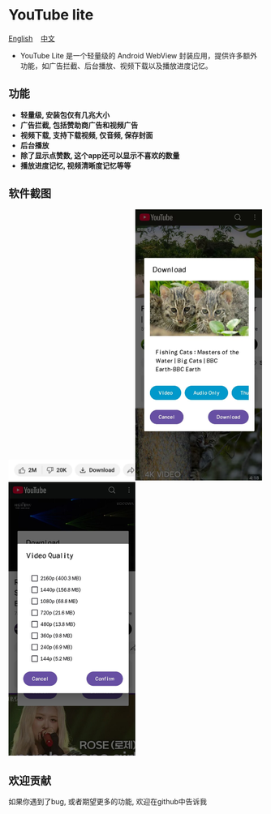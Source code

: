 YouTube lite
============

[English](https://github.com/HydeYYHH/YouTube-lite/blob/main/README.md)    [中文](https://github.com/HydeYYHH/YouTube-lite/blob/main/README_zh.md)

* YouTube Lite 是一个轻量级的 Android WebView 封装应用，提供许多额外功能，如广告拦截、后台播放、视频下载以及播放进度记忆。
  
  

## 功能

* **轻量级, 安装包仅有几兆大小**
* **广告拦截, 包括赞助商广告和视频广告**
* **视频下载, 支持下载视频, 仅音频, 保存封面**
* **后台播放**
* **除了显示点赞数, 这个app还可以显示不喜欢的数量**
* **播放进度记忆, 视频清晰度记忆等等**
  
  

## 软件截图

<img src="https://github.com/HydeYYHH/YouTube-lite/blob/main/fastlane/metadata/android/en-US/images/screenshot1.jpg" width="250"><img src="https://github.com/HydeYYHH/YouTube-lite/blob/main/fastlane/metadata/android/en-US/images/screenshot2.jpg" width="250"><img src="https://github.com/HydeYYHH/YouTube-lite/blob/main/fastlane/metadata/android/en-US/images/screenshot3.jpg" width="250">







## 欢迎贡献

如果你遇到了bug, 或者期望更多的功能, 欢迎在github中告诉我

